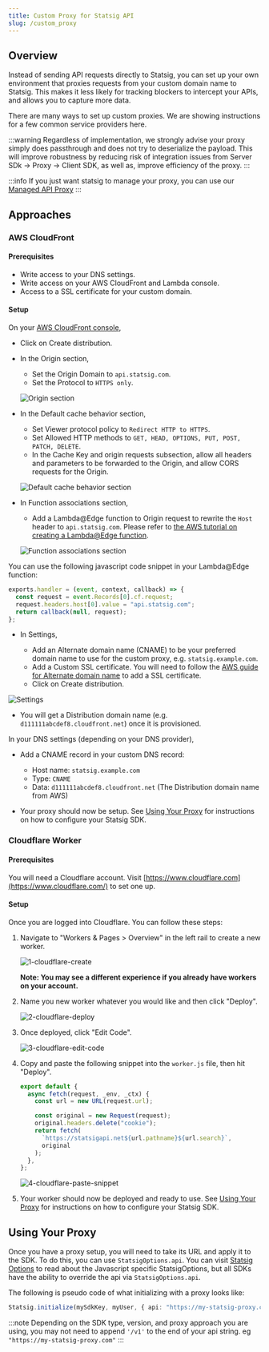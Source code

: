 ```yaml
---
title: Custom Proxy for Statsig API
slug: /custom_proxy
---
```


## Overview

Instead of sending API requests directly to Statsig, you can set up your own environment that proxies requests from your custom domain name to Statsig.  This makes it less likely for tracking blockers to intercept your APIs, and allows you to capture more data.

There are many ways to set up custom proxies. We are showing instructions for a few common service providers here.

:::warning
Regardless of implementation, we strongly advise your proxy simply does passthrough and does not try to deserialize the payload. This will improve robustness by reducing risk of integration issues from Server SDk -> Proxy -> Client SDK, as well as, improve efficiency of the proxy.
:::

:::info
If you just want statsig to manage your proxy, you can use our [Managed API Proxy](/infrastructure/managed-proxy)
:::

## Approaches

### AWS CloudFront

#### Prerequisites

- Write access to your DNS settings.
- Write access on your AWS CloudFront and Lambda console.
- Access to a SSL certificate for your custom domain.

#### Setup

On your [AWS CloudFront console](https://console.aws.amazon.com/cloudfront/),

- Click on Create distribution.
- In the Origin section,

  - Set the Origin Domain to `api.statsig.com`.
  - Set the Protocol to `HTTPS only`.

  ![Origin section](https://user-images.githubusercontent.com/7304774/178337858-834c6762-15b4-410d-91bb-68e04932523e.png)

- In the Default cache behavior section,

  - Set Viewer protocol policy to `Redirect HTTP to HTTPS`.
  - Set Allowed HTTP methods to `GET, HEAD, OPTIONS, PUT, POST, PATCH, DELETE`.
  - In the Cache Key and origin requests subsection, allow all headers and parameters to be forwarded to the Origin, and allow CORS requests for the Origin.

  ![Default cache behavior section](https://user-images.githubusercontent.com/7304774/178590547-acdedcb6-e15a-4086-a29f-0657242d9894.png)

- In Function associations section,

  - Add a Lambda@Edge function to Origin request to rewrite the `Host` header to `api.statsig.com`. Please refer to [the AWS tutorial on creating a Lambda@Edge function](https://docs.aws.amazon.com/AmazonCloudFront/latest/DeveloperGuide/lambda-edge-how-it-works-tutorial.html).

  ![Function associations section](https://user-images.githubusercontent.com/7304774/178591897-a93a046a-c76f-4fc6-ab0c-86452de99be7.png)

You can use the following javascript code snippet in your Lambda@Edge function:

```javascript
exports.handler = (event, context, callback) => {
  const request = event.Records[0].cf.request;
  request.headers.host[0].value = "api.statsig.com";
  return callback(null, request);
};
```

- In Settings,

  - Add an Alternate domain name (CNAME) to be your preferred domain name to use for the custom proxy, e.g. `statsig.example.com`.
  - Add a Custom SSL certificate. You will need to follow the [AWS guide for Alternate domain name](https://docs.aws.amazon.com/AmazonCloudFront/latest/DeveloperGuide/CNAMEs.html#alternate-domain-names-requirements) to add a SSL certificate.
  - Click on Create distribution.

![Settings](https://user-images.githubusercontent.com/7304774/178337890-828e9f37-dd28-43a3-adc1-061052916045.png)

- You will get a Distribution domain name (e.g. `d111111abcdef8.cloudfront.net`) once it is provisioned.

In your DNS settings (depending on your DNS provider),

- Add a CNAME record in your custom DNS record:

  - Host name: `statsig.example.com`
  - Type: `CNAME`
  - Data: `d111111abcdef8.cloudfront.net` (The Distribution domain name from AWS)

- Your proxy should now be setup. See [Using Your Proxy](#using-your-proxy) for instructions on how to configure your Statsig SDK.

### Cloudflare Worker

#### Prerequisites

You will need a Cloudflare account. Visit [https://www.cloudflare.com](https://www.cloudflare.com/) to set one up.

#### Setup

Once you are logged into Cloudflare. You can follow these steps:

1.  Navigate to "Workers & Pages > Overview" in the left rail to create a new worker.

    ![1-cloudflare-create](https://github.com/statsig-io/ios-sdk/assets/95646168/39bcd1ad-ddcc-4be9-9d71-905ed6a90b8b)

    **Note: You may see a different experience if you already have workers on your account.**

2.  Name you new worker whatever you would like and then click "Deploy".

    ![2-cloudflare-deploy](https://github.com/statsig-io/ios-sdk/assets/95646168/9d728e12-675e-4648-b6ee-ce84c72b305c)

3.  Once deployed, click "Edit Code".

    ![3-cloudflare-edit-code](https://github.com/statsig-io/ios-sdk/assets/95646168/8c971a58-5bb7-4faa-a7ba-4574ab29f0ce)

4.  Copy and paste the following snippet into the `worker.js` file, then hit "Deploy".

    ```javascript
    export default {
      async fetch(request, _env, _ctx) {
        const url = new URL(request.url);

        const original = new Request(request);
        original.headers.delete("cookie");
        return fetch(
          `https://statsigapi.net${url.pathname}${url.search}`,
          original
        );
      },
    };
    ```

    ![4-cloudflare-paste-snippet](https://github.com/statsig-io/ios-sdk/assets/95646168/558498dd-159f-409e-acef-a31e0dff86c2)

5.  Your worker should now be deployed and ready to use. See [Using Your Proxy](#using-your-proxy) for instructions on how to configure your Statsig SDK.

## Using Your Proxy

Once you have a proxy setup, you will need to take its URL and apply it to the SDK. To do this, you can use `StatsigOptions.api`. You can visit [Statsig Options](/client/javascript-sdk#statsig-options) to read about the Javascript specific StatsigOptions, but all SDKs have the ability to override the api via `StatsigOptions.api`.

The following is pseudo code of what initializing with a proxy looks like:

```typescript
Statsig.initialize(mySdkKey, myUser, { api: "https://my-statsig-proxy.com/v1" });
```

:::note
Depending on the SDK type, version, and proxy approach you are using, you may not need to append `'/v1'` to the end of your api string. eg `"https://my-statsig-proxy.com"`
:::
